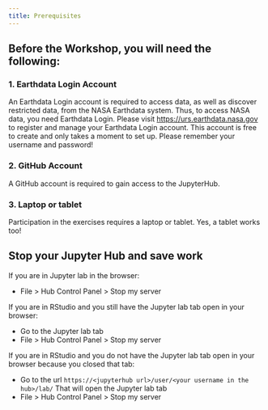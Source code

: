 ```yaml
---
title: Prerequisites
---
```


## Before the Workshop, you will need the following:

### 1. Earthdata Login Account

An Earthdata Login account is required to access data, as well as discover restricted data, from the NASA Earthdata system. Thus, to access NASA data, you need Earthdata Login. Please visit https://urs.earthdata.nasa.gov to register and manage your Earthdata Login account. This account is free to create and only takes a moment to set up. Please remember your username and password!

### 2. GitHub Account

A GitHub account is required to gain access to the JupyterHub. 

### 3. Laptop or tablet

Participation in the exercises requires a laptop or tablet. Yes, a tablet works too! 

## Stop your Jupyter Hub and save work

If you are in Jupyter lab in the browser:

- File > Hub Control Panel > Stop my server

If you are in RStudio and you still have the Jupyter lab tab open in your browser:

- Go to the Jupyter lab tab
- File > Hub Control Panel > Stop my server

If you are in RStudio and you do not have the Jupyter lab tab open in your browser because you closed that tab:

- Go to the url `https://<jupyterhub url>/user/<your username in the hub>/lab/` That will open the Jupyter lab tab
- File > Hub Control Panel > Stop my server
